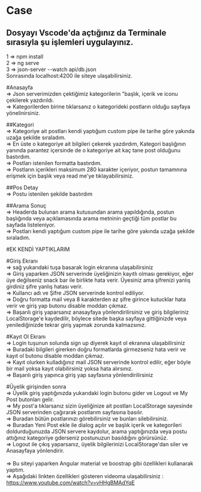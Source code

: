 # Case

## Dosyayı Vscode'da açtığınız da Terminale sırasıyla şu işlemleri uygulayınız. 
1 => npm install<br/>
2 => ng serve<br/>
3 => json-server --watch api/db.json<br/>
 Sonrasında localhost:4200 ile siteye ulaşabilirsiniz.<br/>
 
#Anasayfa<br/>
=> Json serverimizden çektiğimiz kategorilerin "başlık, içerik ve iconu çekilerek yazdırıldı.<br/>
=> Kategorilerden birine tıklarsanız o kategorideki postların olduğu sayfaya yönelinirsiniz.<br/>

##Kategori<br/>
=> Kategoriye ait postları kendi yaptığum custom pipe ile tarihe göre yakında uzağa şekilde sıraladım.<br/>
=> En üste o kategoriye ait bilgileri çekerek yazdırdım, Kategori başlığının yanında parantez içersinde de o kategoriye ait kaç tane post olduğunu bastırdım.<br/>
=> Postları istenilen formatta bastırdım.<br/>
=> Postların içerikleri maksimum 280 karakter içeriyor, postun tamamnına erişmek için başlık veya read me'ye tıklayabilirsiniz.<br/>

##Pos Detay<br/>
=> Postu istenilen şekilde bastırdım<br/>

##Arama Sonuç <br/>
=> Headerda bulunan arama kutusundan arama yapıldığında, postun başlığında veya açıklamasında arama metninin geçtiği tüm postlar bu sayfada listeleniyor.<br/>
=> Postları kendi yaptığum custom pipe ile tarihe göre yakında uzağa şekilde sıraladım.<br/>

#EK KENDİ YAPTIKLARIM <br/>

#Giriş Ekranı<br/>
=> sağ yukarıdaki tuşa basarak login ekranına ulaşabilirsiniz<br/>
=> Giriş yaparken JSON serverinde üyeliğinizin kayıtlı olması gerekiyor, eğer üye değilseniz snack bar ile birlikte hata verir. Üyesiniz ama şifrenizi yanlış girdiniz
şifre yanlış hatası verir.<br/>
=> Kullancı adı ve Şifre JSON serverinde kontrol ediliyor.<br/>
=> Doğru formatta mail veya 8 karakterden az şifre girince kutucklar hata verir ve giriş yap butonu disable moddan çıkmaz.<br/>
=> Başarılı giriş yaparsanız anasayfaya yönlendirilirsiniz ve giriş bilgileriniz LocalStorage'e kaydedilir, böylece sitede başka sayfaya gittiğinizde veya yenilediğinizde tekrar giriş yapmak zorunda kalmazsınız.<br/>

#Kayıt Ol Ekranı<br/>
=> Login tuşunun solunda sign up diyerek kayıt ol ekranına ulaşabilirsiniz<br/>
=> Buradaki bilgileri girerken doğru formatlarda girmezseniz hata verir ve kayıt ol butonu disable moddan çıkmaz.<br/>
=> Kayıt olurken kulladığınız mail JSON serverinde kontrol edilir, eğer böyle bir mail yoksa kayıt olabilirsiniz yoksa hata alırsınız.<br/>
=> Başarılı giriş yapınca giriş yap sayfasına yönlendirilirsiniz<br/>

#Üyelik girişinden sonra<br/>
=> Üyelik giriş yaptığınızda yukarıdaki login butonu gider ve  Logout ve My Post butonları gelir.<br/>
=> My post'a tıklarsanız sizin üyeliğinize ait postları LocalStorage sayesinde JSON serverinden çağırarak postlarım sayfasına basılır.<br/>
=> Buradan bütün postlarınızı görebilirsiniz ve bunları silebilirsiniz.<br/>
=> Buradan Yeni Post ekle ile dialog açılır ve başlık içerik ve kategorileri doldurduğunuzda JSON servere kaydolur, arama yaptığınızda veya postu attığınız kategoriye gderseniz postunuzun basıldığını görürsünüz.<br/>
=> Logout ile çıkış yaparsanız, üyelik bilgilerinizi LocalStorage'dan siler ve Anasayfaya yönlendirir.<br/>
<br/>
=> Bu siteyi yaparken Angular material ve boostrap gibi özellikleri kullanarak yaptım.<br/>
=> Aşağıdaki linkten özellikleri gösteren videoma ulaşabilirsiniz : <br/>
https://www.youtube.com/watch?v=vHHgBMAdYqE 
 
